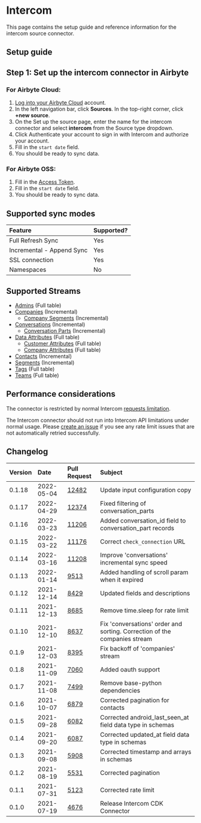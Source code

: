 # Intercom

This page contains the setup guide and reference information for the intercom source connector.

## Setup guide
## Step 1: Set up the intercom connector in Airbyte

### For Airbyte Cloud:

1. [Log into your Airbyte Cloud](https://cloud.airbyte.io/workspaces) account.
2. In the left navigation bar, click **Sources**. In the top-right corner, click **+new source**.
3. On the Set up the source page, enter the name for the intercom connector and select **intercom** from the Source type dropdown.
4. Click Authenticate your account to sign in with Intercom and authorize your account. 
5. Fill in the `start date` field.
6. You should be ready to sync data.

### For Airbyte OSS:

1. Fill in the [Access Token](https://developers.intercom.com/building-apps/docs/authentication-types#section-how-to-get-your-access-token). 
2. Fill in the `start date` field.
3. You should be ready to sync data.

## Supported sync modes

| Feature | Supported? |
| :--- | :--- |
| Full Refresh Sync | Yes |
| Incremental - Append Sync | Yes |
| SSL connection | Yes |
| Namespaces | No |


## Supported Streams

* [Admins](https://developers.intercom.com/intercom-api-reference/reference#list-admins) \(Full table\)
* [Companies](https://developers.intercom.com/intercom-api-reference/reference#list-companies) \(Incremental\)
  * [Company Segments](https://developers.intercom.com/intercom-api-reference/reference#list-attached-segments-1) \(Incremental\)
* [Conversations](https://developers.intercom.com/intercom-api-reference/reference#list-conversations) \(Incremental\)
  * [Conversation Parts](https://developers.intercom.com/intercom-api-reference/reference#get-a-single-conversation) \(Incremental\)
* [Data Attributes](https://developers.intercom.com/intercom-api-reference/reference#data-attributes) \(Full table\)
  * [Customer Attributes](https://developers.intercom.com/intercom-api-reference/reference#list-customer-data-attributes) \(Full table\)
  * [Company Attributes](https://developers.intercom.com/intercom-api-reference/reference#list-company-data-attributes) \(Full table\)
* [Contacts](https://developers.intercom.com/intercom-api-reference/reference#list-contacts) \(Incremental\)
* [Segments](https://developers.intercom.com/intercom-api-reference/reference#list-segments) \(Incremental\)
* [Tags](https://developers.intercom.com/intercom-api-reference/reference#list-tags-for-an-app) \(Full table\)
* [Teams](https://developers.intercom.com/intercom-api-reference/reference#list-teams) \(Full table\)


## Performance considerations

The connector is restricted by normal Intercom [requests limitation](https://developers.intercom.com/intercom-api-reference/reference#rate-limiting).

The Intercom connector should not run into Intercom API limitations under normal usage. Please [create an issue](https://github.com/airbytehq/airbyte/issues) if you see any rate limit issues that are not automatically retried successfully.


## Changelog

| Version | Date | Pull Request | Subject |
|:--------| :--- | :--- | :--- |
| 0.1.18   | 2022-05-04 | [12482](https://github.com/airbytehq/airbyte/pull/12482) | Update input configuration copy |
| 0.1.17  | 2022-04-29 | [12374](https://github.com/airbytehq/airbyte/pull/12374)  | Fixed filtering of conversation_parts |
| 0.1.16  | 2022-03-23 | [11206](https://github.com/airbytehq/airbyte/pull/11206)  | Added conversation_id field to conversation_part records |
| 0.1.15  | 2022-03-22 | [11176](https://github.com/airbytehq/airbyte/pull/11176)  | Correct `check_connection` URL |
| 0.1.14  | 2022-03-16 | [11208](https://github.com/airbytehq/airbyte/pull/11208)  | Improve 'conversations' incremental sync speed |
| 0.1.13  | 2022-01-14 | [9513](https://github.com/airbytehq/airbyte/pull/9513)    | Added handling of scroll param when it expired |
| 0.1.12  | 2021-12-14 | [8429](https://github.com/airbytehq/airbyte/pull/8429)    | Updated fields and descriptions |
| 0.1.11  | 2021-12-13 | [8685](https://github.com/airbytehq/airbyte/pull/8685)    | Remove time.sleep for rate limit |
| 0.1.10  | 2021-12-10 | [8637](https://github.com/airbytehq/airbyte/pull/8637)    | Fix 'conversations' order and sorting. Correction of the companies stream |
| 0.1.9   | 2021-12-03 | [8395](https://github.com/airbytehq/airbyte/pull/8395)    | Fix backoff of 'companies' stream |
| 0.1.8   | 2021-11-09 | [7060](https://github.com/airbytehq/airbyte/pull/7060)    | Added oauth support |
| 0.1.7   | 2021-11-08 | [7499](https://github.com/airbytehq/airbyte/pull/7499)    | Remove base-python dependencies |
| 0.1.6   | 2021-10-07 | [6879](https://github.com/airbytehq/airbyte/pull/6879)    | Corrected pagination for contacts |
| 0.1.5   | 2021-09-28 | [6082](https://github.com/airbytehq/airbyte/pull/6082)    | Corrected android\_last\_seen\_at field data type in schemas |
| 0.1.4   | 2021-09-20 | [6087](https://github.com/airbytehq/airbyte/pull/6087)    | Corrected updated\_at field data type in schemas |
| 0.1.3   | 2021-09-08 | [5908](https://github.com/airbytehq/airbyte/pull/5908)    | Corrected timestamp and arrays in schemas |
| 0.1.2   | 2021-08-19 | [5531](https://github.com/airbytehq/airbyte/pull/5531)    | Corrected pagination |
| 0.1.1   | 2021-07-31 | [5123](https://github.com/airbytehq/airbyte/pull/5123)    | Corrected rate limit |
| 0.1.0   | 2021-07-19 | [4676](https://github.com/airbytehq/airbyte/pull/4676)    | Release Intercom CDK Connector |
